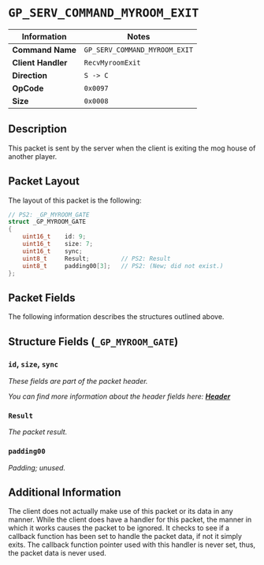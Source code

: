 # `GP_SERV_COMMAND_MYROOM_EXIT`

| Information               | Notes |
|---                        |---    |
| **Command Name**          | `GP_SERV_COMMAND_MYROOM_EXIT` |
| **Client Handler**        | `RecvMyroomExit` |
| **Direction**             | `S -> C` |
| **OpCode**                | `0x0097` |
| **Size**                  | `0x0008` |

## Description

This packet is sent by the server when the client is exiting the mog house of another player.

## Packet Layout

The layout of this packet is the following:

```cpp
// PS2: _GP_MYROOM_GATE
struct _GP_MYROOM_GATE
{
    uint16_t    id: 9;
    uint16_t    size: 7;
    uint16_t    sync;
    uint8_t     Result;         // PS2: Result
    uint8_t     padding00[3];   // PS2: (New; did not exist.)
};
```

## Packet Fields

The following information describes the structures outlined above.

## Structure Fields (`_GP_MYROOM_GATE`)

### `id`, `size`, `sync`

_These fields are part of the packet header._

_You can find more information about the header fields here: [**Header**](/world/HEADER.md)_

### `Result`

_The packet result._

### `padding00`

_Padding; unused._

## Additional Information

The client does not actually make use of this packet or its data in any manner. While the client does have a handler for this packet, the manner in which it works causes the packet to be ignored. It checks to see if a callback function has been set to handle the packet data, if not it simply exits. The callback function pointer used with this handler is never set, thus, the packet data is never used.
